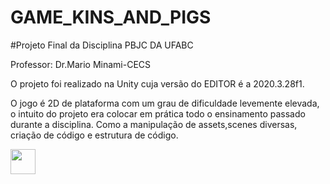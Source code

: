 # GAME_KINS_AND_PIGS

#Projeto Final da Disciplina PBJC DA UFABC

Professor: Dr.Mario Minami-CECS

O projeto foi realizado na Unity cuja versão do EDITOR é a 2020.3.28f1.

O jogo é 2D de plataforma com  um grau de dificuldade levemente elevada, o intuito do projeto era colocar em prática todo o ensinamento passado durante a disciplina.
Como a manipulação de assets,scenes diversas, criação de código e estrutura de código.

<img src="Assets\Gifs/gameplay.gif" width="40" height="40" />
